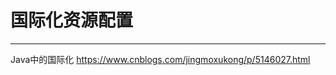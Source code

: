 # 国际化资源配置

---

Java中的国际化 <a href="https://www.cnblogs.com/jingmoxukong/p/5146027.html" target="_blank">https://www.cnblogs.com/jingmoxukong/p/5146027.html </a>

